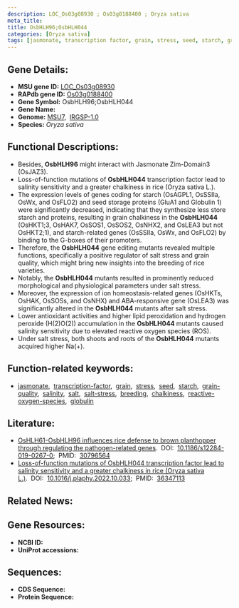 ```yaml
---
description: LOC_Os03g08930 ; Os03g0188400 ; Oryza sativa
meta_title:
title: OsbHLH96;OsbHLH044
categories: [Oryza sativa]
tags: [jasmonate, transcription factor, grain, stress, seed, starch, grain quality, salinity, salt, salt stress, breeding, chalkiness, reactive oxygen species, globulin]
---
```


## Gene Details:
- **MSU gene ID:** [LOC_Os03g08930](http://rice.uga.edu/cgi-bin/ORF_infopage.cgi?orf=LOC_Os03g08930)  
- **RAPdb gene ID:** [Os03g0188400](https://rapdb.dna.affrc.go.jp/locus/?name=Os03g0188400)  
- **Gene Symbol:** OsbHLH96;OsbHLH044
- **Gene Name:**
- **Genome:**  [MSU7](http://rice.uga.edu/),&nbsp;&nbsp;[IRGSP-1.0](https://rapdb.dna.affrc.go.jp/download/irgsp1.html)
- **Species:** *Oryza sativa*

## Functional Descriptions:
   - Besides, **OsbHLH96** might interact with Jasmonate Zim-Domain3 (OsJAZ3).
   - Loss-of-function mutations of **OsbHLH044** transcription factor lead to salinity sensitivity and a greater chalkiness in rice (Oryza sativa L.).
   - The expression levels of genes coding for starch (OsAGPL1, OsSSIIa, OsWx, and OsFLO2) and seed storage proteins (GluA1 and Globulin 1) were significantly decreased, indicating that they synthesize less store starch and proteins, resulting in grain chalkiness in the **OsbHLH044** (OsHKT1;3, OsHAK7, OsSOS1, OsSOS2, OsNHX2, and OsLEA3 but not OsHKT2;1), and starch-related genes (OsSSIIa, OsWx, and OsFLO2) by binding to the G-boxes of their promoters.
   - Therefore, the **OsbHLH044** gene editing mutants revealed multiple functions, specifically a positive regulator of salt stress and grain quality, which might bring new insights into the breeding of rice varieties.
   - Notably, the **OsbHLH044** mutants resulted in prominently reduced morphological and physiological parameters under salt stress.
   - Moreover, the expression of ion homeostasis-related genes (OsHKTs, OsHAK, OsSOSs, and OsNHX) and ABA-responsive gene (OsLEA3) was significantly altered in the **OsbHLH044** mutants after salt stress.
   - Lower antioxidant activities and higher lipid peroxidation and hydrogen peroxide (H(2)O(2)) accumulation in the **OsbHLH044** mutants caused salinity sensitivity due to elevated reactive oxygen species (ROS).
   - Under salt stress, both shoots and roots of the **OsbHLH044** mutants acquired higher Na(+).

## Function-related keywords:
   - [jasmonate](/tags/jasmonate/),&nbsp;&nbsp;[transcription-factor](/tags/transcription-factor/),&nbsp;&nbsp;[grain](/tags/grain/),&nbsp;&nbsp;[stress](/tags/stress/),&nbsp;&nbsp;[seed](/tags/seed/),&nbsp;&nbsp;[starch](/tags/starch/),&nbsp;&nbsp;[grain-quality](/tags/grain-quality/),&nbsp;&nbsp;[salinity](/tags/salinity/),&nbsp;&nbsp;[salt](/tags/salt/),&nbsp;&nbsp;[salt-stress](/tags/salt-stress/),&nbsp;&nbsp;[breeding](/tags/breeding/),&nbsp;&nbsp;[chalkiness](/tags/chalkiness/),&nbsp;&nbsp;[reactive-oxygen-species](/tags/reactive-oxygen-species/),&nbsp;&nbsp;[globulin](/tags/globulin/)

## Literature:
   - [OsHLH61-OsbHLH96 influences rice defense to brown planthopper through regulating the pathogen-related genes](https://www.doi.org/10.1186/s12284-019-0267-0).&nbsp;&nbsp;DOI:&nbsp;&nbsp;[10.1186/s12284-019-0267-0](https://www.doi.org/10.1186/s12284-019-0267-0);&nbsp;&nbsp;PMID:&nbsp;&nbsp;[30796564](https://pubmed.ncbi.nlm.nih.gov/30796564/)
   - [Loss-of-function mutations of OsbHLH044 transcription factor lead to salinity sensitivity and a greater chalkiness in rice (Oryza sativa L.)](https://www.doi.org/10.1016/j.plaphy.2022.10.033).&nbsp;&nbsp;DOI:&nbsp;&nbsp;[10.1016/j.plaphy.2022.10.033](https://www.doi.org/10.1016/j.plaphy.2022.10.033);&nbsp;&nbsp;PMID:&nbsp;&nbsp;[36347113](https://pubmed.ncbi.nlm.nih.gov/36347113/)

## Related News:

## Gene Resources:
- **NCBI ID:**  []()
- **UniProt accessions:** [](https://www.uniprot.org/uniprotkb//entry)

## Sequences:
- **CDS Sequence:**
- **Protein Sequence:**
